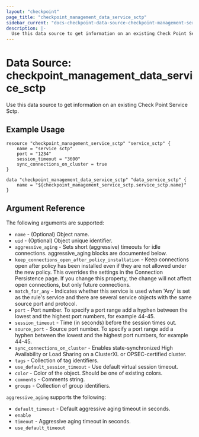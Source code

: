 ```yaml
---
layout: "checkpoint"
page_title: "checkpoint_management_data_service_sctp"
sidebar_current: "docs-checkpoint-data-source-checkpoint-management-service-sctp"
description: |-
  Use this data source to get information on an existing Check Point Service Sctp.
---
```


# Data Source: checkpoint_management_data_service_sctp

Use this data source to get information on an existing Check Point Service Sctp.

## Example Usage


```hcl
resource "checkpoint_management_service_sctp" "service_sctp" {
    name = "service sctp"
    port = "1234"
    session_timeout = "3600"
    sync_connections_on_cluster = true
}

data "checkpoint_management_data_service_sctp" "data_service_sctp" {
    name = "${checkpoint_management_service_sctp.service_sctp.name}"
}
```

## Argument Reference

The following arguments are supported:

* `name` - (Optional) Object name.
* `uid` - (Optional) Object unique identifier.  
* `aggressive_aging` - Sets short (aggressive) timeouts for idle connections. aggressive_aging blocks are documented below.
* `keep_connections_open_after_policy_installation` - Keep connections open after policy has been installed even if they are not allowed under the new policy. This overrides the settings in the Connection Persistence page. If you change this property, the change will not affect open connections, but only future connections. 
* `match_for_any` - Indicates whether this service is used when 'Any' is set as the rule's service and there are several service objects with the same source port and protocol. 
* `port` - Port number. To specify a port range add a hyphen between the lowest and the highest port numbers, for example 44-45. 
* `session_timeout` - Time (in seconds) before the session times out. 
* `source_port` - Source port number. To specify a port range add a hyphen between the lowest and the highest port numbers, for example 44-45. 
* `sync_connections_on_cluster` - Enables state-synchronized High Availability or Load Sharing on a ClusterXL or OPSEC-certified cluster. 
* `tags` - Collection of tag identifiers.
* `use_default_session_timeout` - Use default virtual session timeout. 
* `color` - Color of the object. Should be one of existing colors. 
* `comments` - Comments string. 
* `groups` - Collection of group identifiers.


`aggressive_aging` supports the following:

* `default_timeout` - Default aggressive aging timeout in seconds. 
* `enable`
* `timeout` - Aggressive aging timeout in seconds. 
* `use_default_timeout`